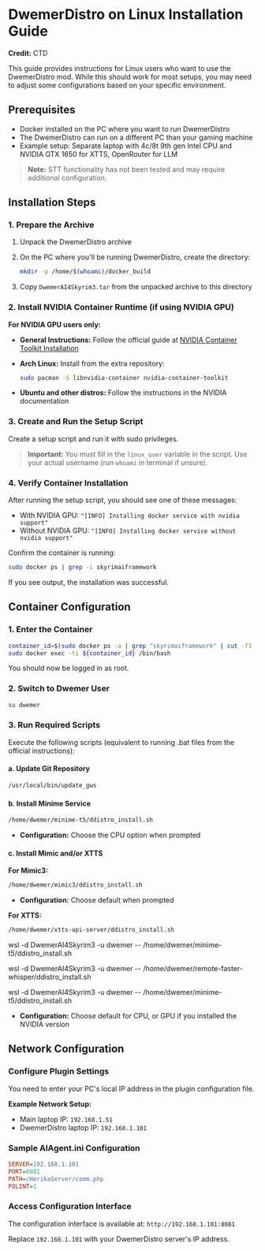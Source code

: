 # DwemerDistro on Linux Installation Guide

**Credit:** CTD

This guide provides instructions for Linux users who want to use the DwemerDistro mod. While this should work for most setups, you may need to adjust some configurations based on your specific environment.

## Prerequisites

- Docker installed on the PC where you want to run DwemerDistro
- The DwemerDistro can run on a different PC than your gaming machine
- Example setup: Separate laptop with 4c/8t 9th gen Intel CPU and NVIDIA GTX 1650 for XTTS, OpenRouter for LLM

> **Note:** STT functionality has not been tested and may require additional configuration.

## Installation Steps

### 1. Prepare the Archive

1. Unpack the DwemerDistro archive
2. On the PC where you'll be running DwemerDistro, create the directory:

   ```bash
   mkdir -p /home/$(whoami)/docker_build
   ```

3. Copy `DwemerAI4Skyrim3.tar` from the unpacked archive to this directory

### 2. Install NVIDIA Container Runtime (if using NVIDIA GPU)

**For NVIDIA GPU users only:**

- **General Instructions:** Follow the official guide at [NVIDIA Container Toolkit Installation](https://docs.nvidia.com/datacenter/cloud-native/container-toolkit/latest/install-guide.html)
- **Arch Linux:** Install from the extra repository:

  ```bash
  sudo pacman -S libnvidia-container nvidia-container-toolkit
  ```

- **Ubuntu and other distros:** Follow the instructions in the NVIDIA documentation

### 3. Create and Run the Setup Script

Create a setup script and run it with sudo privileges.

> **Important:** You must fill in the `linux_user` variable in the script. Use your actual username (run `whoami` in terminal if unsure).

### 4. Verify Container Installation

After running the setup script, you should see one of these messages:

- With NVIDIA GPU: `"[INFO] Installing docker service with nvidia support"`
- Without NVIDIA GPU: `"[INFO] Installing docker service without nvidia support"`

Confirm the container is running:

```bash
sudo docker ps | grep -i skyrimaiframework
```

If you see output, the installation was successful.

## Container Configuration

### 1. Enter the Container

```bash
container_id=$(sudo docker ps -a | grep "skyrimaiframework" | cut -f1 -d" ")
sudo docker exec -ti ${container_id} /bin/bash
```

You should now be logged in as root.

### 2. Switch to Dwemer User

```bash
su dwemer
```

### 3. Run Required Scripts

Execute the following scripts (equivalent to running .bat files from the official instructions):

#### a. Update Git Repository

```bash
/usr/local/bin/update_gws
```

#### b. Install Minime Service

```bash
/home/dwemer/minime-t5/ddistro_install.sh
```

- **Configuration:** Choose the CPU option when prompted

#### c. Install Mimic and/or XTTS

**For Mimic3:**

```bash
/home/dwemer/mimic3/ddistro_install.sh
```

- **Configuration:** Choose default when prompted

**For XTTS:**

```bash
/home/dwemer/xtts-api-server/ddistro_install.sh
```

wsl -d  DwemerAI4Skyrim3 -u dwemer -- /home/dwemer/minime-t5/ddistro_install.sh


wsl -d  DwemerAI4Skyrim3 -u dwemer -- /home/dwemer/remote-faster-whisper/ddistro_install.sh

wsl -d  DwemerAI4Skyrim3 -u dwemer -- /home/dwemer/minime-t5/ddistro_install.sh






- **Configuration:** Choose default for CPU, or GPU if you installed the NVIDIA version

## Network Configuration

### Configure Plugin Settings

You need to enter your PC's local IP address in the plugin configuration file.

**Example Network Setup:**

- Main laptop IP: `192.168.1.51`
- DwemerDistro laptop IP: `192.168.1.101`

### Sample AIAgent.ini Configuration

```ini
SERVER=192.168.1.101
PORT=8081
PATH=/HerikaServer/comm.php
POLINT=1
```

### Access Configuration Interface

The configuration interface is available at: `http://192.168.1.101:8081`

Replace `192.168.1.101` with your DwemerDistro server's IP address.